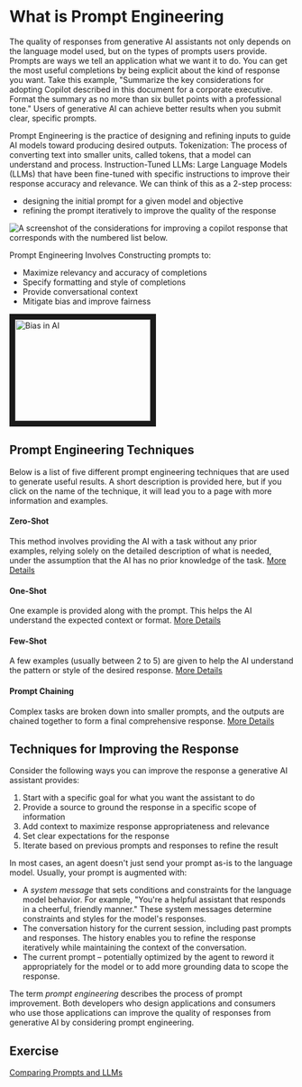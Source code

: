 <!-- 💡 Tip for viewing this file: To see this markdown file in a nicely formatted preview mode in VS Code, press Ctrl+Shift+V. You can also right-click on the file tab and select "Open Preview" or use the Command Palette (Ctrl+Shift+P) and search for "Markdown: Open Preview". -->

# What is Prompt Engineering
The quality of responses from generative AI assistants not only depends on the language model used, but on the types of prompts users provide. Prompts are ways we tell an application what we want it to do. You can get the most useful completions by being explicit about the kind of response you want. Take this example, "Summarize the key considerations for adopting Copilot described in this document for a corporate executive. Format the summary as no more than six bullet points with a professional tone." Users of generative AI can achieve better results when you submit clear, specific prompts.

Prompt Engineering is the practice of designing and refining inputs to guide AI models toward producing desired outputs. Tokenization: The process of converting text into smaller units, called tokens, that a model can understand and process. Instruction-Tuned LLMs: Large Language Models (LLMs) that have been fine-tuned with specific instructions to improve their response accuracy and relevance.  We can think of this as a 2-step process:

- designing the initial prompt for a given model and objective
- refining the prompt iteratively to improve the quality of the response



![A screenshot of the considerations for improving a copilot response that corresponds with the numbered list below.](../../media/writing-prompts.png)

Prompt Engineering Involves Constructing prompts to:
- Maximize relevancy and accuracy of completions
- Specify formatting and style of completions
- Provide conversational context
- Mitigate bias and improve fairness

<a href="http://www.youtube.com/watch?feature=player_embedded&v=vGdyePbGNaE
" target="_blank"><img src="https://img.youtube.com/vi/vGdyePbGNaE/1.jpg" 
alt="Bias in AI" width="240" height="180" border="10" /></a>


## Prompt Engineering Techniques

Below is a list of five different prompt engineering techniques that are used to generate useful results. A short description is provided here, but if you click on the name of the technique, it will lead you to a page with more information and examples.

#### Zero-Shot

This method involves providing the AI with a task without any prior examples, relying solely on the detailed description of what is needed, under the assumption that the AI has no prior knowledge of the task. [More Details](https://www.promptingguide.ai/techniques/zeroshot)

#### One-Shot
One example is provided along with the prompt. This helps the AI understand the expected context or format. [More Details](https://www.analyticsvidhya.com/blog/2024/07/one-shot-prompting/)

#### Few-Shot
A few examples (usually between 2 to 5) are given to help the AI understand the pattern or style of the desired response. [More Details](https://www.promptingguide.ai/techniques/fewshot)

#### Prompt Chaining 
Complex tasks are broken down into smaller prompts, and the outputs are chained together to form a final comprehensive response. [More Details](https://www.promptingguide.ai/techniques/prompt_chaining)


## Techniques for Improving the Response
Consider the following ways you can improve the response a generative AI assistant provides:

1. Start with a specific goal for what you want the assistant to do
2. Provide a source to ground the response in a specific scope of information
3. Add context to maximize response appropriateness and relevance
4. Set clear expectations for the response
5. Iterate based on previous prompts and responses to refine the result

In most cases, an agent doesn't just send your prompt as-is to the language model. Usually, your prompt is augmented with:
- A *system message* that sets conditions and constraints for the language model behavior. For example, "You're a helpful assistant that responds in a cheerful, friendly manner." These system messages determine constraints and styles for the model's responses.
- The conversation history for the current session, including past prompts and responses. The history enables you to refine the response iteratively while maintaining the context of the conversation.
- The current prompt – potentially optimized by the agent to reword it appropriately for the model or to add more grounding data to scope the response.

The term *prompt engineering* describes the process of prompt improvement. Both developers who design applications and consumers who use those applications can improve the quality of responses from generative AI by considering prompt engineering. 


## Exercise 
[Comparing Prompts and LLMs](comparing-llms.md)